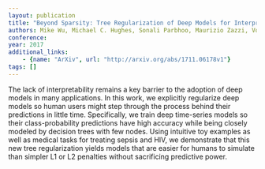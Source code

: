 ```yaml
---
layout: publication
title: "Beyond Sparsity: Tree Regularization of Deep Models for Interpretability"
authors: Mike Wu, Michael C. Hughes, Sonali Parbhoo, Maurizio Zazzi, Volker Roth, Finale Doshi-Velez
conference: 
year: 2017
additional_links: 
    - {name: "ArXiv", url: "http://arxiv.org/abs/1711.06178v1"}
tags: []
---
```

The lack of interpretability remains a key barrier to the adoption of deep
models in many applications. In this work, we explicitly regularize deep models
so human users might step through the process behind their predictions in
little time. Specifically, we train deep time-series models so their
class-probability predictions have high accuracy while being closely modeled by
decision trees with few nodes. Using intuitive toy examples as well as medical
tasks for treating sepsis and HIV, we demonstrate that this new tree
regularization yields models that are easier for humans to simulate than
simpler L1 or L2 penalties without sacrificing predictive power.